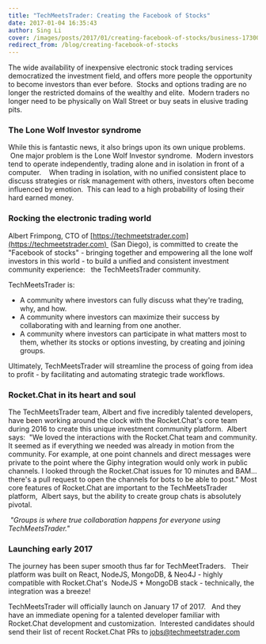 ```yaml
---
title: "TechMeetsTrader: Creating the Facebook of Stocks"
date: 2017-01-04 16:35:43
author: Sing Li
cover: /images/posts/2017/01/creating-facebook-of-stocks/business-1730089_1920.jpg
redirect_from: /blog/creating-facebook-of-stocks
---
```


The wide availability of inexpensive electronic stock trading services democratized the investment field, and offers more people the opportunity to become investors than ever before.  Stocks and options trading are no longer the restricted domains of the wealthy and elite.  Modern traders no longer need to be physically on Wall Street or buy seats in elusive trading pits.  

### The Lone Wolf Investor syndrome

While this is fantastic news, it also brings upon its own unique problems.  One major problem is the Lone Wolf Investor syndrome.  Modern investors tend to operate independently, trading alone and in isolation in front of a computer.    When trading in isolation, with no unified consistent place to discuss strategies or risk management with others, investors often become influenced by emotion.  This can lead to a high probability of losing their hard earned money. 

### Rocking the electronic trading world

Albert Frimpong, CTO of [https://techmeetstrader.com](https://techmeetstrader.com)  (San Diego), is committed to create the "Facebook of stocks" - bringing together and empowering all the lone wolf investors in this world - to build a unified and consistent investment community experience:   the TechMeetsTrader community. 

TechMeetsTrader is: 

- A community where investors can fully discuss what they're trading, why, and how.    
- A community where investors can maximize their success by collaborating with and learning from one another.      
- A community where investors can participate in what matters most to them, whether its stocks or options investing, by creating and joining groups.    

Ultimately, TechMeetsTrader will streamline the process of going from idea to profit - by facilitating and automating strategic trade workflows.  

### Rocket.Chat in its heart and soul

The TechMeetsTrader team, Albert and five incredibly talented developers, have been working around the clock with the Rocket.Chat's core team during 2016 to create this unique investment community platform.  Albert says:  "We loved the interactions with the Rocket.Chat team and community. It seemed as if everything we needed was already in motion from the community. For example, at one point channels and direct messages were private to the point where the Giphy integration would only work in public channels. I looked through the Rocket.Chat issues for 10 minutes and BAM... there's a pull request to open the channels for bots to be able to post." Most core features of Rocket.Chat are important to the TechMeetsTrader platform,  Albert says, but the ability to create group chats is absolutely pivotal. 

 _"Groups is where true collaboration happens for everyone using TechMeetsTrader."_ 

### Launching early 2017

The journey has been super smooth thus far for TechMeetTraders.   Their platform was built on React, NodeJS, MongoDB, & Neo4J - highly compatible with Rocket.Chat's  NodeJS + MongoDB stack - technically, the integration was a breeze! 

TechMeetsTrader will officially launch on January 17 of 2017.   And they have an immediate opening for a talented developer familiar with Rocket.Chat development and customization.  Interested candidates should send their list of recent Rocket.Chat PRs to [jobs@techmeetstrader.com](mailto:jobs@techmeetstrader.com) 
